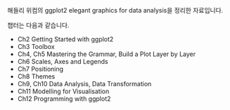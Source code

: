 해들리 위컴의 ggplot2 elegant graphics for data analysis을 정리한 자료입니다. 

챕터는 다음과 같습니다. 

- Ch2 Getting Started with ggplot2
- Ch3 Toolbox
- Ch4, Ch5 Mastering the Grammar, Build a Plot Layer by Layer
- Ch6 Scales, Axes and Legends
- Ch7 Positioning
- Ch8 Themes
- Ch9, Ch10 Data Analysis, Data Transformation
- Ch11 Modelling for Visualisation
- Ch12 Programming with ggplot2

